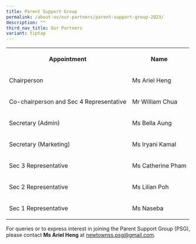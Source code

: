 ```yaml
---
title: Parent Support Group
permalink: /about-us/our-partners/parent-support-group-2023/
description: ""
third_nav_title: Our Partners
variant: tiptap
---
```

<table style="minWidth: 50px">
<colgroup>
<col>
<col>
</colgroup>
<tbody>
<tr>
<th rowspan="1" colspan="1">
<p>Appointment</p>
</th>
<th rowspan="1" colspan="1">
<p>Name</p>
</th>
</tr>
<tr>
<td rowspan="1" colspan="1">
<p>Chairperson</p>
</td>
<td rowspan="1" colspan="1">
<p>Ms Ariel Heng</p>
</td>
</tr>
<tr>
<td rowspan="1" colspan="1">
<p>Co-chairperson and Sec 4 Representative</p>
</td>
<td rowspan="1" colspan="1">
<p>Mr William Chua</p>
</td>
</tr>
<tr>
<td rowspan="1" colspan="1">
<p>Secretary (Admin)</p>
</td>
<td rowspan="1" colspan="1">
<p>Ms Bella Aung</p>
</td>
</tr>
<tr>
<td rowspan="1" colspan="1">
<p>Secretary (Marketing)</p>
</td>
<td rowspan="1" colspan="1">
<p>Ms Iryani Kamal</p>
</td>
</tr>
<tr>
<td rowspan="1" colspan="1">
<p>Sec 3 Representative</p>
</td>
<td rowspan="1" colspan="1">
<p>Ms Catherine Pham</p>
</td>
</tr>
<tr>
<td rowspan="1" colspan="1">
<p>Sec 2 Representative</p>
</td>
<td rowspan="1" colspan="1">
<p>Ms Lilian Poh</p>
</td>
</tr>
<tr>
<td rowspan="1" colspan="1">
<p>Sec 1 Representative</p>
</td>
<td rowspan="1" colspan="1">
<p>Ms Naseba</p>
</td>
</tr>
</tbody>
</table>
<p>For queries or to express interest in joining the Parent Support Group
(PSG), please contact <strong>Ms Ariel Heng</strong> at <a href="mailto:newtownss.psg@gmail.com" rel="noopener noreferrer nofollow" target="_blank">newtownss.psg@gmail.com</a>.</p>